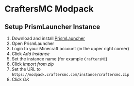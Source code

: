 # CraftersMC Modpack

## Setup PrismLauncher Instance
1. Download and install [PrismLauncher](https://prismlauncher.org/)
1. Open PrismLauncher
1. Login to your Minecraft account (in the upper right corner)
1. Click *Add Instance*
1. Set the instance name (for example `CraftersMC`)
1. Click *Import from zip*
1. Set the URL to `https://modpack.craftersmc.com/instance/craftersmc.zip`
1. Click *OK*

